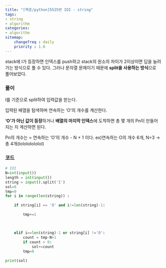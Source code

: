 ```yaml
---
title: "[백준/python]5525번 IOI - string"
tags:
- string
- algorithm
categories:
- algorithm
sitemap:
    changefreq : daily
    priority : 1.0
---
```


stack에 I가 등장하면 인덱스를 push하고 stack의 원소의 차이가 2이상이면 답을 늘려가는 방식으로 풀 수 있다. 그러나 문자열 문제이기 때문에 **split을 사용하는 방식**으로 풀어보았다.

### 풀이

I를 기준으로 split하여 입력값을 받는다.

입력된 배열을 탐색하며 연속하는 ‘O’의 개수를 계산한다.

**‘O’가 아닌 값이 등장**하거나 **배열의 마지막 인덱스**에 도착하면 총 몇 개의 Pn이 만들어지는 지 계산하면 된다.

Pn의 개수는 = 연속하는 ‘O’의 개수 - N + 1 이다. ex)연속하는 O의 개수 6개, N=3 → 총 4개(IoIoIoIoIoIoI)

### 코드

```python
# IOI
N=int(input())
length = int(input())
string = input().split('I')
sol=0
tmp=0
for i in range(len(string)) :
    
    if string[i] == 'O' and i!=len(string)-1:
        
        tmp+=1
    
    
    
    elif i==len(string)-1 or string[i] !='O':
        count = tmp-N+1
        if count > 0:
            sol+=count
        tmp=0
        
print(sol)
```
